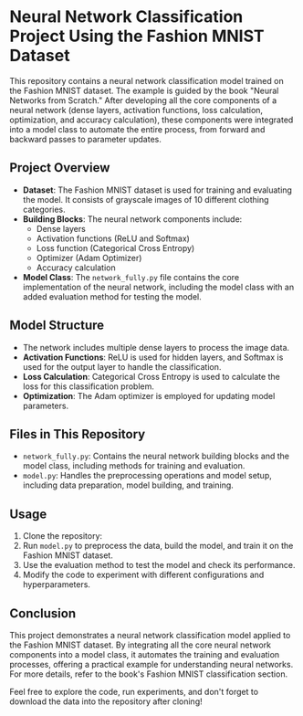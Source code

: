 # Neural Network Classification Project Using the Fashion MNIST Dataset

This repository contains a neural network classification model trained on the Fashion MNIST dataset. The example is guided by the book "Neural Networks from Scratch." After developing all the core components of a neural network (dense layers, activation functions, loss calculation, optimization, and accuracy calculation), these components were integrated into a model class to automate the entire process, from forward and backward passes to parameter updates.

## **Project Overview**
- **Dataset**: The Fashion MNIST dataset is used for training and evaluating the model. It consists of grayscale images of 10 different clothing categories.
- **Building Blocks**: The neural network components include:
  - Dense layers
  - Activation functions (ReLU and Softmax)
  - Loss function (Categorical Cross Entropy)
  - Optimizer (Adam Optimizer)
  - Accuracy calculation
- **Model Class**: The `network_fully.py` file contains the core implementation of the neural network, including the model class with an added evaluation method for testing the model.

## **Model Structure**
- The network includes multiple dense layers to process the image data.
- **Activation Functions**: ReLU is used for hidden layers, and Softmax is used for the output layer to handle the classification.
- **Loss Calculation**: Categorical Cross Entropy is used to calculate the loss for this classification problem.
- **Optimization**: The Adam optimizer is employed for updating model parameters.

## **Files in This Repository**
- `network_fully.py`: Contains the neural network building blocks and the model class, including methods for training and evaluation.
- `model.py`: Handles the preprocessing operations and model setup, including data preparation, model building, and training.

## **Usage**
1. Clone the repository:
2. Run `model.py` to preprocess the data, build the model, and train it on the Fashion MNIST dataset.
3. Use the evaluation method to test the model and check its performance.
4. Modify the code to experiment with different configurations and hyperparameters.

## **Conclusion**
This project demonstrates a neural network classification model applied to the Fashion MNIST dataset. By integrating all the core neural network components into a model class, it automates the training and evaluation processes, offering a practical example for understanding neural networks. For more details, refer to the book's Fashion MNIST classification section.

Feel free to explore the code, run experiments, and don't forget to download the data into the repository after cloning!

